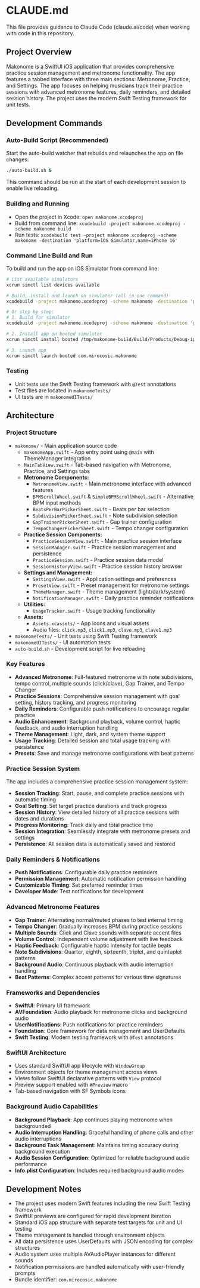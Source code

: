 # CLAUDE.md

This file provides guidance to Claude Code (claude.ai/code) when working with code in this repository.

## Project Overview

Makonome is a SwiftUI iOS application that provides comprehensive practice session management and metronome functionality. The app features a tabbed interface with three main sections: Metronome, Practice, and Settings. The app focuses on helping musicians track their practice sessions with advanced metronome features, daily reminders, and detailed session history. The project uses the modern Swift Testing framework for unit tests.

## Development Commands

### Auto-Build Script (Recommended)
Start the auto-build watcher that rebuilds and relaunches the app on file changes:
```bash
./auto-build.sh &
```
This command should be run at the start of each development session to enable live reloading.

### Building and Running
- Open the project in Xcode: `open makonome.xcodeproj`
- Build from command line: `xcodebuild -project makonome.xcodeproj -scheme makonome build`
- Run tests: `xcodebuild test -project makonome.xcodeproj -scheme makonome -destination 'platform=iOS Simulator,name=iPhone 16'`

### Command Line Build and Run
To build and run the app on iOS Simulator from command line:
```bash
# List available simulators
xcrun simctl list devices available

# Build, install and launch on simulator (all in one command)
xcodebuild -project makonome.xcodeproj -scheme makonome -destination 'platform=iOS Simulator,name=iPhone 16' -derivedDataPath /tmp/makonome-build && xcrun simctl install booted /tmp/makonome-build/Build/Products/Debug-iphonesimulator/makonome.app && xcrun simctl launch booted com.mirocosic.makonome

# Or step by step:
# 1. Build for simulator
xcodebuild -project makonome.xcodeproj -scheme makonome -destination 'platform=iOS Simulator,name=iPhone 16' -derivedDataPath /tmp/makonome-build

# 2. Install app on booted simulator
xcrun simctl install booted /tmp/makonome-build/Build/Products/Debug-iphonesimulator/makonome.app

# 3. Launch app
xcrun simctl launch booted com.mirocosic.makonome
```

### Testing
- Unit tests use the Swift Testing framework with `@Test` annotations
- Test files are located in `makonomeTests/`
- UI tests are in `makonomeUITests/`

## Architecture

### Project Structure
- `makonome/` - Main application source code
  - `makonomeApp.swift` - App entry point using `@main` with ThemeManager integration
  - `MainTabView.swift` - Tab-based navigation with Metronome, Practice, and Settings tabs
  - **Metronome Components:**
    - `MetronomeView.swift` - Main metronome interface with advanced features
    - `BPMScrollWheel.swift` & `SimpleBPMScrollWheel.swift` - Alternative BPM input methods
    - `BeatsPerBarPickerSheet.swift` - Beats per bar selection
    - `SubdivisionPickerSheet.swift` - Note subdivision selection
    - `GapTrainerPickerSheet.swift` - Gap trainer configuration
    - `TempoChangerPickerSheet.swift` - Tempo changer configuration
  - **Practice Session Components:**
    - `PracticeSessionView.swift` - Main practice session interface
    - `SessionManager.swift` - Practice session management and persistence
    - `PracticeSession.swift` - Practice session data model
    - `SessionHistoryView.swift` - Practice session history browser
  - **Settings and Management:**
    - `SettingsView.swift` - Application settings and preferences
    - `PresetView.swift` - Preset management for metronome settings
    - `ThemeManager.swift` - Theme management (light/dark/system)
    - `NotificationManager.swift` - Daily practice reminder notifications
  - **Utilities:**
    - `UsageTracker.swift` - Usage tracking functionality
  - **Assets:**
    - `Assets.xcassets/` - App icons and visual assets
    - Audio files: `click.mp3`, `click1.mp3`, `clave.mp3`, `clave1.mp3`
- `makonomeTests/` - Unit tests using Swift Testing framework
- `makonomeUITests/` - UI automation tests
- `auto-build.sh` - Development script for live reloading

### Key Features
- **Advanced Metronome**: Full-featured metronome with note subdivisions, tempo control, multiple sounds (click/clave), Gap Trainer, and Tempo Changer
- **Practice Sessions**: Comprehensive session management with goal setting, history tracking, and progress monitoring
- **Daily Reminders**: Configurable push notifications to encourage regular practice
- **Audio Enhancement**: Background playback, volume control, haptic feedback, and audio interruption handling
- **Theme Management**: Light, dark, and system theme support
- **Usage Tracking**: Detailed session and total usage tracking with persistence
- **Presets**: Save and manage metronome configurations with beat patterns

### Practice Session System
The app includes a comprehensive practice session management system:
- **Session Tracking**: Start, pause, and complete practice sessions with automatic timing
- **Goal Setting**: Set target practice durations and track progress
- **Session History**: View detailed history of all practice sessions with dates and durations
- **Progress Monitoring**: Track daily and total practice time
- **Session Integration**: Seamlessly integrate with metronome presets and settings
- **Persistence**: All session data is automatically saved and restored

### Daily Reminders & Notifications
- **Push Notifications**: Configurable daily practice reminders
- **Permission Management**: Automatic notification permission handling
- **Customizable Timing**: Set preferred reminder times
- **Developer Mode**: Test notifications for development

### Advanced Metronome Features
- **Gap Trainer**: Alternating normal/muted phases to test internal timing
- **Tempo Changer**: Gradually increases BPM during practice sessions
- **Multiple Sounds**: Click and Clave sounds with separate accent files
- **Volume Control**: Independent volume adjustment with live feedback
- **Haptic Feedback**: Configurable haptic intensity for tactile beats
- **Note Subdivisions**: Quarter, eighth, sixteenth, triplet, and quintuplet patterns
- **Background Audio**: Continuous playback with audio interruption handling
- **Beat Patterns**: Complex accent patterns for various time signatures

### Frameworks and Dependencies
- **SwiftUI**: Primary UI framework
- **AVFoundation**: Audio playback for metronome clicks and background audio
- **UserNotifications**: Push notifications for practice reminders
- **Foundation**: Core framework for data management and UserDefaults
- **Swift Testing**: Modern testing framework with `@Test` annotations

### SwiftUI Architecture
- Uses standard SwiftUI app lifecycle with `WindowGroup`
- Environment objects for theme management across views
- Views follow SwiftUI declarative patterns with `View` protocol
- Preview support enabled with `#Preview` macro
- Tab-based navigation with SF Symbols icons

### Background Audio Capabilities
- **Background Playback**: App continues playing metronome when backgrounded
- **Audio Interruption Handling**: Graceful handling of phone calls and other audio interruptions
- **Background Task Management**: Maintains timing accuracy during background execution
- **Audio Session Configuration**: Optimized for reliable background audio performance
- **Info.plist Configuration**: Includes required background audio modes

## Development Notes

- The project uses modern Swift features including the new Swift Testing framework
- SwiftUI previews are configured for rapid development iteration
- Standard iOS app structure with separate test targets for unit and UI testing
- Theme management is handled through environment objects
- All data persistence uses UserDefaults with JSON encoding for complex structures
- Audio system uses multiple AVAudioPlayer instances for different sounds
- Notification permissions are handled automatically with user-friendly prompts
- Bundle identifier: `com.mirocosic.makonome`